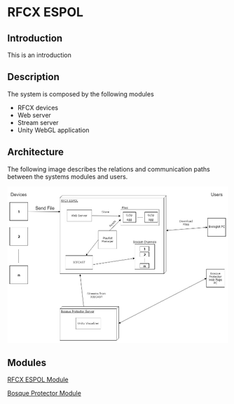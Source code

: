 # RFCX ESPOL

## Introduction
This is an introduction

## Description
The system is composed by the following modules
 - RFCX devices
 - Web server
 - Stream server
 - Unity WebGL application

## Architecture
The following image describes the relations and communication paths between the systems modules and users.

![architecture](/img/RFCX-ESPOL%20Architecture.jpg "Architecture")


## Modules

[RFCX ESPOL Module](rfcx-espol-block.md)

[Bosque Protector Module](bosque-protector-block.md)
